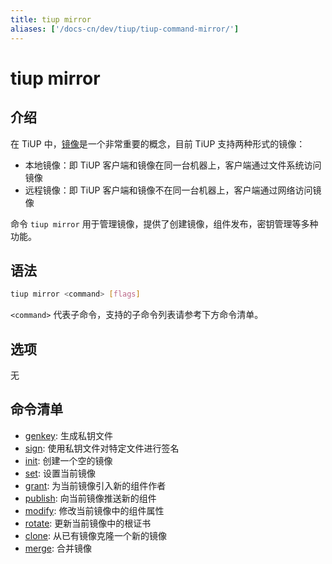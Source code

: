 ```yaml
---
title: tiup mirror
aliases: ['/docs-cn/dev/tiup/tiup-command-mirror/']
---
```


# tiup mirror

## 介绍

在 TiUP 中，[镜像](/tiup/tiup-mirror-reference.md)是一个非常重要的概念，目前 TiUP 支持两种形式的镜像：

- 本地镜像：即 TiUP 客户端和镜像在同一台机器上，客户端通过文件系统访问镜像
- 远程镜像：即 TiUP 客户端和镜像不在同一台机器上，客户端通过网络访问镜像

命令 `tiup mirror` 用于管理镜像，提供了创建镜像，组件发布，密钥管理等多种功能。

## 语法

```sh
tiup mirror <command> [flags]
```

`<command>` 代表子命令，支持的子命令列表请参考下方命令清单。

## 选项

无

## 命令清单

- [genkey](/tiup/tiup-command-mirror-genkey.md): 生成私钥文件
- [sign](/tiup/tiup-command-mirror-sign.md): 使用私钥文件对特定文件进行签名
- [init](/tiup/tiup-command-mirror-init.md): 创建一个空的镜像
- [set](/tiup/tiup-command-mirror-set.md): 设置当前镜像
- [grant](/tiup/tiup-command-mirror-grant.md): 为当前镜像引入新的组件作者
- [publish](/tiup/tiup-command-mirror-publish.md): 向当前镜像推送新的组件
- [modify](/tiup/tiup-command-mirror-modify.md): 修改当前镜像中的组件属性
- [rotate](/tiup/tiup-command-mirror-rotate.md): 更新当前镜像中的根证书
- [clone](/tiup/tiup-command-mirror-rotate.md): 从已有镜像克隆一个新的镜像
- [merge](/tiup/tiup-command-mirror-merge.md): 合并镜像
